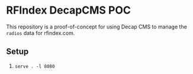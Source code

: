 # RFIndex DecapCMS POC

This repository is a proof-of-concept for using Decap CMS to manage the `radios` data for rfindex.com.

## Setup

1. `serve . -l 8080`